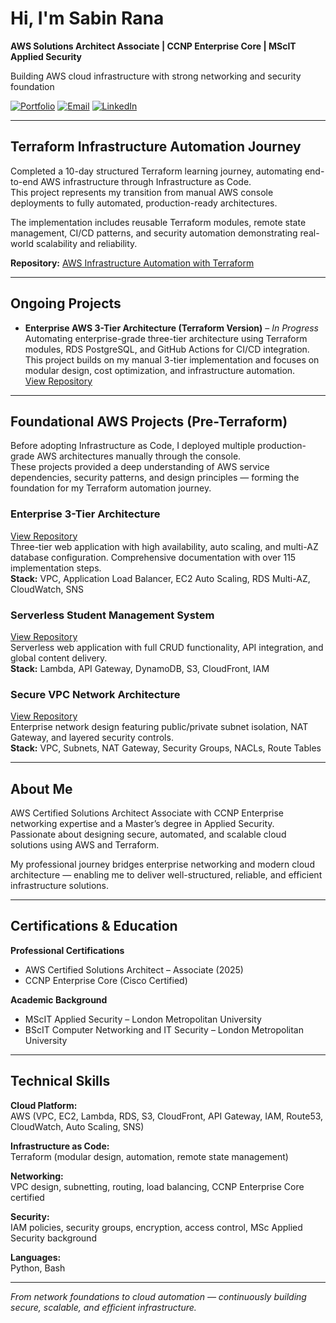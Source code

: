 # Hi, I'm Sabin Rana

**AWS Solutions Architect Associate | CCNP Enterprise Core | MScIT Applied Security**

Building AWS cloud infrastructure with strong networking and security foundation

[![Portfolio](https://img.shields.io/badge/🌐_Portfolio_Website-4285F4?style=flat)](https://sabin-rana.github.io/sabinrana-portfolio/)
[![Email](https://img.shields.io/badge/Email_Me-contactsabinrana@gmail.com-D14836?style=flat)](mailto:contactsabinrana@gmail.com)
[![LinkedIn](https://img.shields.io/badge/Connect_LinkedIn-0077B5?style=flat&logo=linkedin)](https://linkedin.com/in/sabin-rana-377729153/)


---

## Terraform Infrastructure Automation Journey

Completed a 10-day structured Terraform learning journey, automating end-to-end AWS infrastructure through Infrastructure as Code.  
This project represents my transition from manual AWS console deployments to fully automated, production-ready architectures.  

The implementation includes reusable Terraform modules, remote state management, CI/CD patterns, and security automation  demonstrating real-world scalability and reliability.  

**Repository:** [AWS Infrastructure Automation with Terraform](https://github.com/Sabin-Rana/terraform-learning-journey)

---

## Ongoing Projects

- **Enterprise AWS 3-Tier Architecture (Terraform Version)** – *In Progress*  
  Automating enterprise-grade three-tier architecture using Terraform modules, RDS PostgreSQL, and GitHub Actions for CI/CD integration.  
  This project builds on my manual 3-tier implementation and focuses on modular design, cost optimization, and infrastructure automation.  
  [View Repository](https://github.com/Sabin-Rana/enterprise-aws-3tier-architecture)

---

## Foundational AWS Projects (Pre-Terraform)

Before adopting Infrastructure as Code, I deployed multiple production-grade AWS architectures manually through the console.  
These projects provided a deep understanding of AWS service dependencies, security patterns, and design principles — forming the foundation for my Terraform automation journey.

### Enterprise 3-Tier Architecture
[View Repository](https://github.com/Sabin-Rana/aws-3tier-architecture)  
Three-tier web application with high availability, auto scaling, and multi-AZ database configuration. Comprehensive documentation with over 115 implementation steps.  
**Stack:** VPC, Application Load Balancer, EC2 Auto Scaling, RDS Multi-AZ, CloudWatch, SNS

### Serverless Student Management System
[View Repository](https://github.com/Sabin-Rana/aws-serverless-architecture-showcase)  
Serverless web application with full CRUD functionality, API integration, and global content delivery.  
**Stack:** Lambda, API Gateway, DynamoDB, S3, CloudFront, IAM

### Secure VPC Network Architecture
[View Repository](https://github.com/Sabin-Rana/aws-vpc-network-isolation)  
Enterprise network design featuring public/private subnet isolation, NAT Gateway, and layered security controls.  
**Stack:** VPC, Subnets, NAT Gateway, Security Groups, NACLs, Route Tables

---

## About Me

AWS Certified Solutions Architect Associate with CCNP Enterprise networking expertise and a Master’s degree in Applied Security.  
Passionate about designing secure, automated, and scalable cloud solutions using AWS and Terraform.  

My professional journey bridges enterprise networking and modern cloud architecture — enabling me to deliver well-structured, reliable, and efficient infrastructure solutions.

---

## Certifications & Education

**Professional Certifications**
- AWS Certified Solutions Architect – Associate (2025)
- CCNP Enterprise Core (Cisco Certified)

**Academic Background**
- MScIT Applied Security – London Metropolitan University  
- BScIT Computer Networking and IT Security – London Metropolitan University

---

## Technical Skills

**Cloud Platform:**  
AWS (VPC, EC2, Lambda, RDS, S3, CloudFront, API Gateway, IAM, Route53, CloudWatch, Auto Scaling, SNS)

**Infrastructure as Code:**  
Terraform (modular design, automation, remote state management)

**Networking:**  
VPC design, subnetting, routing, load balancing, CCNP Enterprise Core certified

**Security:**  
IAM policies, security groups, encryption, access control, MSc Applied Security background

**Languages:**  
Python, Bash

---

*From network foundations to cloud automation — continuously building secure, scalable, and efficient infrastructure.*
